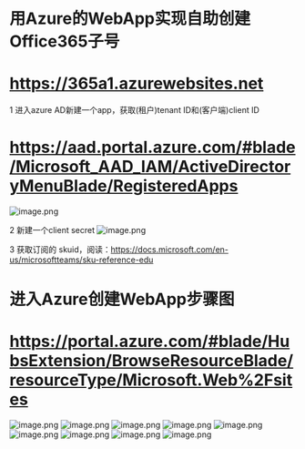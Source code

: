 # 用Azure的WebApp实现自助创建Office365子号
# https://365a1.azurewebsites.net


1 进入azure AD新建一个app，获取(租户)tenant ID和(客户端)client ID
# https://aad.portal.azure.com/#blade/Microsoft_AAD_IAM/ActiveDirectoryMenuBlade/RegisteredApps
![image.png](https://raw.githubusercontent.com/365a1/hk2in/master/png/id.png)

2 新建一个client secret
![image.png](https://raw.githubusercontent.com/365a1/hk2in/master/png/cer.png)

3 获取订阅的 skuid，阅读：https://docs.microsoft.com/en-us/microsoftteams/sku-reference-edu


# 进入Azure创建WebApp步骤图
# https://portal.azure.com/#blade/HubsExtension/BrowseResourceBlade/resourceType/Microsoft.Web%2Fsites
![image.png](https://raw.githubusercontent.com/365a1/hk2in/master/png/001.png)
![image.png](https://raw.githubusercontent.com/365a1/hk2in/master/png/002.png)
![image.png](https://raw.githubusercontent.com/365a1/hk2in/master/png/003.png)
![image.png](https://raw.githubusercontent.com/365a1/hk2in/master/png/ftp1.png)
![image.png](https://raw.githubusercontent.com/365a1/hk2in/master/png/ftp2.png)
![image.png](https://raw.githubusercontent.com/365a1/hk2in/master/png/004.png)
![image.png](https://raw.githubusercontent.com/365a1/hk2in/master/png/005.png)
![image.png](https://raw.githubusercontent.com/365a1/hk2in/master/png/006.png)
![image.png](https://raw.githubusercontent.com/365a1/hk2in/master/png/007.png)


